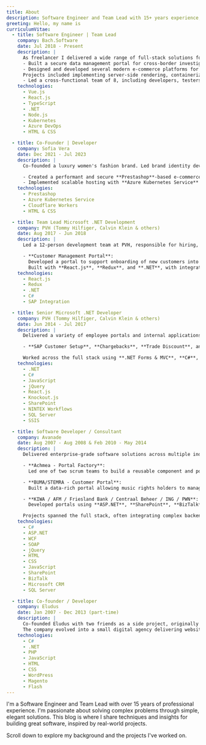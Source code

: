 ```yaml
---
title: About
description: Software Engineer and Team Lead with 15+ years experience, sharing practical insights and techniques for building great software from real-world projects.
greeting: Hello, my name is
curriculumVitae:
  - title: Software Engineer | Team Lead
    company: Bach.Software
    date: Jul 2018 - Present
    description: |
      As freelancer I delivered a wide range of full-stack solutions for both public and private sector clients, with a strong focus on scalable, secure and maintainable architectures. Highlights include:
      - Built a secure data management portal for cross-border investigations, using **Kubernetes**, Vue 3, .NET 8, and Azure DevOps, for a large European Institution.
      - Designed and developed several modern e-commerce platforms for B2C and B2B clients, using **Vue.js**, **React**, **Node.js**, and **Salesforce**. 
      Projects included implementing server-side rendering, containerized deployments, and CI/CD on **Azure**. 
      - Led a cross-functional team of 8, including developers, testers and UX specialist, to deliver a full-featured webshop and customer portal tailored for business users.
    technologies:
      - Vue.js
      - React.js
      - TypeScript
      - .NET
      - Node.js
      - Kubernetes
      - Azure DevOps
      - HTML & CSS

  - title: Co-Founder | Developer
    company: Sofia Vera
    date: Dec 2021 - Jul 2023
    description: |
      Co-founded a luxury women's fashion brand. Led brand identity development, e-commerce implementation, and online marketing strategy. Built and maintained the website and infrastructure. Key contributions:

      - Created a performant and secure **Prestashop**-based e-commerce site.
      - Implemented scalable hosting with **Azure Kubernetes Service** and **Cloudflare Workers**.
    technologies:
      - Prestashop
      - Azure Kubernetes Service
      - Cloudflare Workers
      - HTML & CSS

  - title: Team Lead Microsoft .NET Development
    company: PVH (Tommy Hilfiger, Calvin Klein & others)
    date: Aug 2017 - Jun 2018
    description: |
      Led a 12-person development team at PVH, responsible for hiring, performance management, and aligning individual growth with business goals. Key project:

      - **Customer Management Portal**:  
        Developed a portal to support onboarding of new customers into SAP, handling tasks like credit checks and insurance requests. 
        Built with **React.js**, **Redux**, and **.NET**, with integrations to SAP.
    technologies:
      - React.js
      - Redux
      - .NET
      - C#
      - SAP Integration

  - title: Senior Microsoft .NET Developer
    company: PVH (Tommy Hilfiger, Calvin Klein & others)
    date: Jun 2014 - Jul 2017
    description: |
      Delivered a variety of employee portals and internal applications within the Microsoft Development team, including:

      - **SAP Customer Setup**, **Chargebacks**, **Trade Discount**, and **Store Master Data** management portals.

      Worked across the full stack using **.NET Forms & MVC**, **C#**, **JavaScript** (with **jQuery**, **React.js**, **Knockout.js**), and **SharePoint**. Built workflows with **NINTEX**, and handled data flows with **SQL Server** and **SQL Server Integration Services (SSIS)**.
    technologies:
      - .NET
      - C#
      - JavaScript
      - jQuery
      - React.js
      - Knockout.js
      - SharePoint
      - NINTEX Workflows
      - SQL Server
      - SSIS

  - title: Software Developer / Consultant
    company: Avanade
    date: Aug 2007 - Aug 2008 & Feb 2010 - May 2014
    description: |
      Delivered enterprise-grade software solutions across multiple industries, including insurance, banking, music licensing, and government. Key projects included:

      - **Achmea - Portal Factory**:  
        Led one of two scrum teams to build a reusable component and portal factory to streamline development of customer portals across multiple insurance brands. Acted as **Team Lead** and **Solution Architect**, designing and implementing components using **C#**, **.NET**, and **WCF** integrated via SOAP services.

      - **BUMA/STEMRA - Customer Portal**:  
        Built a data-rich portal allowing music rights holders to manage licenses and usage information. Used **ASP.NET Ajax**, **jQuery**, and **WCF** to integrate with ERP and data warehouse systems.

      - **KIWA / AFM / Friesland Bank / Centraal Beheer / ING / PWN**:  
        Developed portals using **ASP.NET**, **SharePoint**, **BizTalk**, **WCF**, **CRM**, and front-end tech (HTML, CSS, JavaScript/jQuery) to automate product ordering and customer workflows.

      Projects spanned the full stack, often integrating complex backend systems with responsive, user-focused front ends.
    technologies:
      - C#
      - ASP.NET
      - WCF
      - SOAP
      - jQuery
      - HTML
      - CSS
      - JavaScript
      - SharePoint
      - BizTalk
      - Microsoft CRM
      - SQL Server

  - title: Co-founder / Developer
    company: Eludus
    date: Jan 2007 - Dec 2013 (part-time)
    description: |
      Co-founded Eludus with two friends as a side project, originally intended to build a tournament platform. 
      The company evolved into a small digital agency delivering websites, webshops, and custom backend systems for SMEs.
    technologies:
      - C#
      - .NET
      - PHP
      - JavaScript
      - HTML
      - CSS
      - WordPress
      - Magento
      - Flash
---
```


I'm a Software Engineer and Team Lead with over 15 years of professional experience.
I'm passionate about solving complex problems through simple, elegant solutions.
This blog is where I share techniques and insights for building great software, inspired by real-world projects.

<!--more-->

Scroll down to explore my background and the projects I've worked on.
